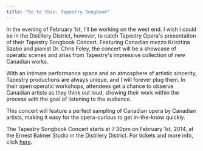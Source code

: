 ```yaml
---
title: "Go to this: Tapestry Songbook"
---
```


In the evening of February 1st, I'll be working on the west end. I wish I could be in the Distillery District, however, to catch Tapestry Opera's presentation of their Tapestry Songbook Concert. Featuring Canadian mezzo Krisztina Szabó and pianist Dr. Chris Foley, the concert will be a showcase of operatic scenes and arias from Tapestry's impressive collection of new Canadian works.

With an intimate performance space and an atmosphere of artistic sincerity, Tapestry productions are always unique, and I will forever plug them. In their open operatic workshops, attendees get a chance to observe Canadian artists as they think out loud, showing their work within the process with the goal of listening to the audience.

This concert will feature a perfect sampling of Canadian opera by Canadian artists, making it easy for the opera-curious to get in-the-know quickly.

The Tapestry Songbook Concert starts at 7:30pm on February 1st, 2014, at the Ernest Balmer Studio in the Distillery District. For tickets and more info, click [here](https://tapestryopera.com/tapestry-songbook-2014).
